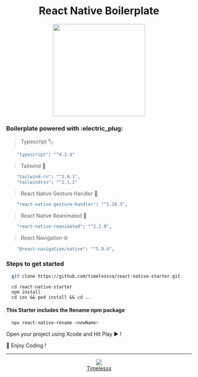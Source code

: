 

<div align='center'>
  <h1>React Native Boilerplate</h3>
  <img src="https://user-images.githubusercontent.com/35562287/119314882-dcc3d200-bc92-11eb-8383-0a0a4bbce9b3.png" height="250" width"250" />
</div>

<h3>Boilerplate powered with :electric_plug: </h3> 

> Typescript 🏷️

```sh
    "typescript": "^4.2.4"
```

> Tailwind 🎨

```sh
    "tailwind-rn": "^3.0.1",
    "tailwindcss": "^2.1.2"
```

> React Native Gesture Handler 🦾

```sh
    "react-native-gesture-handler": "^1.10.3",
```

> React Native Reanimated 🦾

```sh
    "react-native-reanimated": "^2.2.0",
```

> React Navigation 🌐

```sh
    "@react-navigation/native": "^5.9.4",
```

<h3> Steps to get started </h3>

```sh
  git clone https://github.com/timelessco/react-native-starter.git
```

```
  cd react-native-starter
  npm install
  cd ios && pod install && cd ..
```

<h4> This Starter includes the Rename npm package </h4>

```sh
  npx react-native-rename <newName>
```

Open your project using Xcode and Hit Play ▶️ !

🎉 Enjoy Coding !

---

<div align='center'>
  <img src='https://timeless.co/images/icons/favicon.png'/>
</div>
<div align='center'>
  <a href='https://timeless.co/'>Timelesss</a>
</div>
